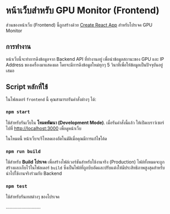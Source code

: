 # หน้าเว็บสำหรับ GPU Monitor (Frontend)

ส่วนของหน้าเว็บ (Frontend) นี้ถูกสร้างด้วย [Create React App](https://github.com/facebook/create-react-app) สำหรับโปรเจค GPU Monitor

## การทำงาน

หน้าเว็บนี้จะทำการดึงข้อมูลจาก Backend API ที่ทำงานอยู่ เพื่อนำข้อมูลสถานะของ GPU และ IP Address ของเครื่องมาแสดงผล โดยจะมีการดึงข้อมูลใหม่ทุกๆ 5 วินาทีเพื่อให้ข้อมูลเป็นปัจจุบันอยู่เสมอ

## Script หลักที่ใช้

ในโฟลเดอร์ `frontend` นี้ คุณสามารถรันคำสั่งต่างๆ ได้:

### `npm start`

ใช้สำหรับรันเว็บใน **โหมดพัฒนา (Development Mode)**.
เมื่อรันคำสั่งนี้แล้ว ให้เปิดเบราว์เซอร์ไปที่ [http://localhost:3000](http://localhost:3000) เพื่อดูหน้าเว็บ

ในโหมดนี้ หน้าเว็บจะรีโหลดเองอัตโนมัติเมื่อคุณมีการแก้ไขโค้ด

### `npm run build`

ใช้สำหรับ **Build โปรเจค** เพื่อสร้างไฟล์เวอร์ชันสำหรับใช้งานจริง (Production)
ไฟล์ทั้งหมดจะถูกสร้างและเก็บไว้ในโฟลเดอร์ `build` ซึ่งเป็นไฟล์ที่ถูกบีบอัดและปรับแต่งให้มีประสิทธิภาพสูงสุดสำหรับนำไปใช้งานจริงร่วมกับ Backend

### `npm test`

ใช้สำหรับรันเทสต่างๆ ของโปรเจค

...........................
